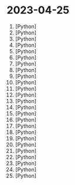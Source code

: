 # 2023-04-25

1. [](https://github.comundefined "🔊 Text-Prompted Generative Audio Model") [Python]
2. [](https://github.comundefined "An open-source tool-augmented conversational language model from Fudan University") [Python]
3. [](https://github.comundefined "decentralising the Ai Industry, free gpt-4/3.5 scripts through several reverse engineered api's ( poe.com, phind.com, chat.openai.com, phind.com, writesonic.com, sqlchat.ai, t3nsor.com, you.com etc...)") [Python]
4. [](https://github.comundefined "") [Python]
5. [](https://github.comundefined "Python - 100天从新手到大师") [Python]
6. [](https://github.comundefined "Auto-GPT中文版本及爱好者组织 同步更新原项目 AI领域创业 自媒体组织 用AI工作学习创作变现") [Python]
7. [](https://github.comundefined "潘多拉，一个让你呼吸顺畅的ChatGPT。Pandora, a ChatGPT that helps you breathe smoothly.") [Python]
8. [](https://github.comundefined "langchain-ChatGLM, local knowledge based ChatGLM with langchain ｜ 基于本地知识的 ChatGLM 问答") [Python]
9. [](https://github.comundefined "Wechat robot based on ChatGPT, which using OpenAI api and itchat library. 使用ChatGPT搭建微信聊天机器人，基于GPT3.5/4.0 API和itchat实现，能处理文本、语音和图片，访问操作系统和互联网。") [Python]
10. [](https://github.comundefined "An Artificial Intelligence Automation Platform. AI Instruction management from various providers, has an adaptive memory, and a versatile plugin system with many commands including web browsing. Supports many AI providers and models and growing support every day.") [Python]
11. [](https://github.comundefined "H2O LLM Studio - a framework and no-code GUI for fine-tuning LLMs") [Python]
12. [](https://github.comundefined "a simple yet interesting tool for chatting about video with chatGPT, miniGPT4, StableLM and MOSS") [Python]
13. [](https://github.comundefined "ChatGLM-6B: An Open Bilingual Dialogue Language Model | 开源双语对话语言模型") [Python]
14. [](https://github.comundefined "A Python package for segmenting geospatial data with the Segment Anything Model (SAM)") [Python]
15. [](https://github.comundefined "A school for camelids") [Python]
16. [](https://github.comundefined "Code and documentation to train Stanford's Alpaca models, and generate the data.") [Python]
17. [](https://github.comundefined "The simplest, fastest repository for training/finetuning medium-sized GPTs.") [Python]
18. [](https://github.comundefined "WebUI extension for ControlNet") [Python]
19. [](https://github.comundefined "🤗 Transformers: State-of-the-art Machine Learning for Pytorch, TensorFlow, and JAX.") [Python]
20. [](https://github.comundefined "Implementation of Natural Speech 2, Zero-shot Speech and Singing Synthesizer, in Pytorch") [Python]
21. [](https://github.comundefined "MiniGPT-4 中文部署翻译 完善部署细节") [Python]
22. [](https://github.comundefined "Starter App to Build Your Own App to Query Doc Collections with Large Language Models (LLMs) using LlamaIndex, Langchain, OpenAI and more (MIT Licensed)") [Python]
23. [](https://github.comundefined "Faster Whisper transcription with CTranslate2") [Python]
24. [](https://github.comundefined "Integrate ChatGPT into your own discord bot") [Python]
25. [](https://github.comundefined "Easy-to-use Speech Toolkit including Self-Supervised Learning model, SOTA/Streaming ASR with punctuation, Streaming TTS with text frontend, Speaker Verification System, End-to-End Speech Translation and Keyword Spotting. Won NAACL2022 Best Demo Award.") [Python]
